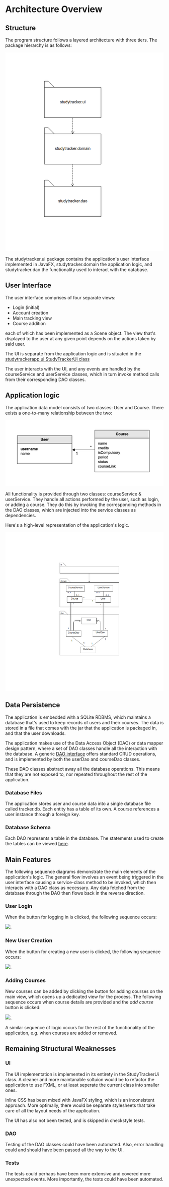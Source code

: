 # Architecture Overview

## Structure

The program structure follows a layered architecture with three tiers. The package hierarchy is as follows:

![Application Package Structure](https://github.com/Nurou/ot-harjoitustyo/blob/master/studyTracker/documentation/images/package_structure.png)

The studytracker.ui package contains the application's user interface implemented in JavaFX, studytracker.domain the application logic, and studytracker.dao the functionality used to interact with the database.

## User Interface

The user interface comprises of four separate views:

- Login (initial)
- Account creation
- Main tracking view
- Course addition

each of which has been implemented as a Scene object. The view that's displayed to the user at any given point depends on the actions taken by said user.

The UI is separate from the application logic and is situated in the [studytrackerapp.ui.StudyTrackerUi class](https://github.com/Nurou/ot-harjoitustyo/blob/master/studyTracker/src/main/java/studytrackerapp/ui/StudyTrackerUi.java)

The user interacts with the UI, and any events are handled by the courseService and userService classes, which in turn invoke method calls from their corresponding DAO classes.

## Application logic

The application data model consists of two classes: User and Course. There exists a one-to-many relationship between the two:

![Course-User](https://github.com/Nurou/ot-harjoitustyo/blob/master/studyTracker/documentation/images/course_user.jpg)

All functionality is provided through two classes: courseService & userService. They handle all actions performed by the user, such as login, or adding a course. They do this by invoking the corresponding methods in the DAO classes, which are injected into the service classes as dependencies.

Here's a high-level representation of the application's logic.

![Class Diagram](https://github.com/Nurou/ot-harjoitustyo/blob/master/studyTracker/documentation/images/class_diagram.png)

## Data Persistence

The application is embedded with a SQLite RDBMS, which maintains a database that's used to keep records of users and their courses. The data is stored in a file that comes with the jar that the application is packaged in, and that the user downloads.

The application makes use of the Data Access Object (DAO) or data mapper design pattern, where a set of DAO classes handle all the interaction with the database. A generic [DAO interface](https://github.com/Nurou/ot-harjoitustyo/blob/master/studyTracker/src/main/java/studytrackerapp/dao/DAO.java) offers standard CRUD operations, and is implemented by both the userDao and courseDao classes.

These DAO classes abstract away all the database operations. This means that they are not exposed to, nor repeated throughout the rest of the application.

### Database Files

The application stores user and course data into a single database file called tracker.db. Each entity has a table of its own. A course references a user instance through a foreign key.

### Database Schema

Each DAO represents a table in the database. The statements used to create the tables can be viewed [here](https://github.com/Nurou/ot-harjoitustyo/blob/master/studyTracker/documentation/misc/create-table-statements).


## Main Features

The following sequence diagrams demonstrate the main elements of the application's logic. The general flow involves an event being triggered in the user interface causing a service-class method to be invoked, which then interacts with a DAO class as necessary. Any data fetched from the database through the DAO then flows back in the reverse direction. 

### User Login

When the button for logging in is clicked, the following sequence occurs:

![](https://github.com/Nurou/studyTracker/blob/master/studyTracker/documentation/images/login-sequence).


### New User Creation

When the button for creating a new user is clicked, the following sequence occurs:

![](https://github.com/Nurou/studyTracker/blob/master/studyTracker/documentation/images/create-new-user-sequence).


### Adding Courses

New courses can be added by clicking the button for adding courses on the main view, which opens up a dedicated view for the process. The following sequence occurs when course details are provided and the _add course_ button is clicked: 

![](https://github.com/Nurou/studyTracker/blob/master/studyTracker/documentation/images/add-course-sequence.png).

A similar sequence of logic occurs for the rest of the functionality of the application, e.g. when courses are added or removed.

## Remaining Structural Weaknesses

### UI
The UI implementation is implemented in its entirety in the StudyTrackerUi class. A cleaner and more maintanable soltuion would be to refactor the application to use FXML, or at least seperate the current class into smaller ones.

Inline CSS has been mixed with JavaFX styling, which is an inconsistent approach. More optimally, there would be separate stylesheets that take care of all the layout needs of the application. 

The UI has also not been tested, and is skipped in checkstyle tests.

### DAO

Testing of the DAO classes could have been automated. Also, error handling could and should have been passed all the way to the UI.

### Tests

The tests could perhaps have been more extensive and covered more unexpected events. More importantly, the tests could have been automated.
